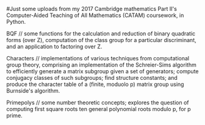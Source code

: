 #Just some uploads from my 2017 Cambridge mathematics Part II's Computer-Aided Teaching of All Mathematics (CATAM) coursework, in Python.

BQF // some functions for the calculation and reduction of binary quadratic forms (over Z), computation of the class group for a particular discriminant, and an application to factoring over Z.

Characters // implementations of various techniques from computational group theory, comprising an implementation of the Schreier-Sims algorithm to efficiently generate a matrix subgroup given a set of generators; compute conjugacy classes of such subgroups; find structure constants; and produce the character table of a (finite, moduolo p) matrix group using Burnside's algorithm.

Primepolys // some number theoretic concepts; explores the question of computing first square roots ten general polynomial roots modulo p, for p prime.
